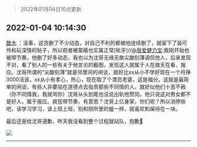 > 2022年01月04日10点更新
<link rel="stylesheet" href="https://cdn.jsdelivr.net/gh/taotie6/sampleJSON@main/css/photo_show.css">
<meta name="referrer" content="no-referrer" />


 ## 2022-01-04 10:14:30 

 [㪚木](https://www.coolapk.com/feed/32583440?shareKey=ODFkNWI4NjAwZjgyNjFkM2IwN2M~) ：没事，这货删了不少动态，对自己不利的都被他连续删了，就留下了装可怜和玩深情的帖子，所以观者被蒙蔽也实属正常[呲牙]//<a class="feed-link-uname" href="/u/我爱健力宝">@我爱健力宝</a>:我刚开始也被带节奏，他删了好多动态，我也以为沈哥无缘无故尖酸刻薄调侃他人，后来发现不对，看了别人的一些有关于他言论的截图，发现这人就属于人在做天在看<!--break-->，报应。沈哥所谓的“尖酸刻薄”就是邻里间的闲谈，就好比xx从小不学好现在一个月挣3000活该，xx从小有孝心，热心，现在取了个漂亮老婆，这是福分。这就是最简单的闲谈，有些人非要站在道德点去指责那些不同情的人，就好似他们十恶不赦（你不同情我，我就骂你）沈哥从头到尾也没说出轨他赞同，他只说这对男女都不是好人，属于报应。疯狂带节奏，有意思？沈哥上亿身家，你们呢？所以消停些吧，该学习学习，该上班上班，别和厕所里的蛆一样，就喜欢和屎待在一块。

最后还是给沈哥道歉，昨天我没看到整个过程就站队，抱歉🙏 

<div class="album">
<img class="img-item" src="http://image.coolapk.com/feed/2019/0121/16/1151259_1548059827_2716@300x208.gif" />
</div>

 ------- 

